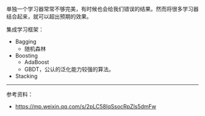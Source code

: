 
单独一个学习器常常不够完美，有时候也会给我们错误的结果。然而将很多学习器结合起来，就可以超出预期的效果。

集成学习框架：
- Bagging
  - 随机森林
- Boosting
  - AdaBoost
  - GBDT，公认的泛化能力较强的算法。
- Stacking


--------------------

参考资料：
- https://mp.weixin.qq.com/s/2pLC58IqSsocRpZls5dmFw